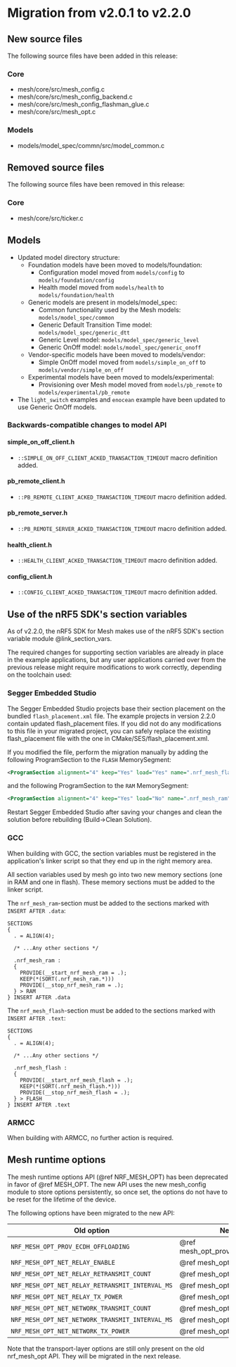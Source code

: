 # Migration from v2.0.1 to v2.2.0

## New source files
The following source files have been added in this release:

### Core
- mesh/core/src/mesh_config.c
- mesh/core/src/mesh_config_backend.c
- mesh/core/src/mesh_config_flashman_glue.c
- mesh/core/src/mesh_opt.c

### Models
- models/model_spec/commn/src/model_common.c

## Removed source files
The following source files have been removed in this release:

### Core
- mesh/core/src/ticker.c

## Models

- Updated model directory structure:
    - Foundation models have been moved to models/foundation:
        - Configuration model moved from `models/config` to `models/foundation/config`
        - Health model moved from `models/health` to `models/foundation/health`
    - Generic models are present in models/model_spec:
        - Common functionality used by the Mesh models: `models/model_spec/common`
        - Generic Default Transition Time model: `models/model_spec/generic_dtt`
        - Generic Level model: `models/model_spec/generic_level`
        - Generic OnOff model: `models/model_spec/generic_onoff`
    - Vendor-specific models have been moved to models/vendor:
        - Simple OnOff model moved from `models/simple_on_off` to `models/vendor/simple_on_off`
    - Experimental models have been moved to models/experimental:
        - Provisioning over Mesh model moved from `models/pb_remote` to `models/experimental/pb_remote`
- The `light_switch` examples and `enocean` example have been updated to use Generic OnOff models.

### Backwards-compatible changes to model API

#### simple_on_off_client.h

- `::SIMPLE_ON_OFF_CLIENT_ACKED_TRANSACTION_TIMEOUT` macro definition added.

#### pb_remote_client.h

- `::PB_REMOTE_CLIENT_ACKED_TRANSACTION_TIMEOUT` macro definition added.

#### pb_remote_server.h

- `::PB_REMOTE_SERVER_ACKED_TRANSACTION_TIMEOUT` macro definition added.

#### health_client.h

- `::HEALTH_CLIENT_ACKED_TRANSACTION_TIMEOUT` macro definition added.

#### config_client.h

- `::CONFIG_CLIENT_ACKED_TRANSACTION_TIMEOUT` macro definition added.

## Use of the nRF5 SDK's section variables

As of v2.2.0, the nRF5 SDK for Mesh makes use of the nRF5 SDK's section variable module
@link_section_vars<!-- @INFOCENTER@/com.nordic.infocenter.sdk5.v15.0.0/lib_section_vars.html -->.

The required changes for supporting section variables are already in place in the example applications,
but any user applications carried over from the previous release might require modifications to work
correctly, depending on the toolchain used:

### Segger Embedded Studio

The Segger Embedded Studio projects base their section placement on the bundled `flash_placement.xml` file.
The example projects in version 2.2.0 contain updated flash_placement files. If you did not do any modifications
to this file in your migrated project, you can safely replace the existing flash_placement file with
the one in CMake/SES/flash_placement.xml.

If you modified the file, perform the migration manually by adding the following ProgramSection to the `FLASH` MemorySegment:

```xml
<ProgramSection alignment="4" keep="Yes" load="Yes" name=".nrf_mesh_flash"  inputsections="*(SORT(.nrf_mesh_flash.*))" address_symbol="__start_nrf_mesh_flash" end_symbol="__stop_nrf_mesh_flash"/>
```

and the following ProgramSection to the `RAM` MemorySegment:

```xml
<ProgramSection alignment="4" keep="Yes" load="No" name=".nrf_mesh_ram"  inputsections="*(SORT(.nrf_mesh_ram.*))" address_symbol="__start_nrf_mesh_ram" end_symbol="__stop_nrf_mesh_ram"/>
```

Restart Segger Embedded Studio after saving your changes and clean the solution before rebuilding (Build->Clean Solution).


### GCC

When building with GCC, the section variables must be registered in the application's linker script
so that they end up in the right memory area.

All section variables used by mesh go into two new memory sections (one in RAM and one in
flash). These memory sections must be added to the linker script.

The `nrf_mesh_ram`-section must be added to the sections marked with `INSERT AFTER .data`:

```
SECTIONS
{
  . = ALIGN(4);

  /* ...Any other sections */

  .nrf_mesh_ram :
  {
    PROVIDE(__start_nrf_mesh_ram = .);
    KEEP(*(SORT(.nrf_mesh_ram.*)))
    PROVIDE(__stop_nrf_mesh_ram = .);
  } > RAM
} INSERT AFTER .data
```

The `nrf_mesh_flash`-section must be added to the sections marked with `INSERT AFTER .text`:

```
SECTIONS
{
  . = ALIGN(4);

  /* ...Any other sections */

  .nrf_mesh_flash :
  {
    PROVIDE(__start_nrf_mesh_flash = .);
    KEEP(*(SORT(.nrf_mesh_flash.*)))
    PROVIDE(__stop_nrf_mesh_flash = .);
  } > FLASH
} INSERT AFTER .text
```

### ARMCC

When building with ARMCC, no further action is required.


## Mesh runtime options

The mesh runtime options API (@ref NRF_MESH_OPT) has been deprecated in favor of @ref MESH_OPT.
The new API uses the new mesh_config module to store options persistently, so once set,
the options do not have to be reset for the lifetime of the device.

The following options have been migrated to the new API:

| Old option                                               | New option
|----------------------------------------------------------|------------------------------------------------
| `NRF_MESH_OPT_PROV_ECDH_OFFLOADING`                      | @ref mesh_opt_prov_ecdh_offloading_set
| `NRF_MESH_OPT_NET_RELAY_ENABLE`                          | @ref mesh_opt_core_adv_set
| `NRF_MESH_OPT_NET_RELAY_RETRANSMIT_COUNT`                | @ref mesh_opt_core_adv_set
| `NRF_MESH_OPT_NET_RELAY_RETRANSMIT_INTERVAL_MS`          | @ref mesh_opt_core_adv_set
| `NRF_MESH_OPT_NET_RELAY_TX_POWER`                        | @ref mesh_opt_core_tx_power_set
| `NRF_MESH_OPT_NET_NETWORK_TRANSMIT_COUNT`                | @ref mesh_opt_core_adv_set
| `NRF_MESH_OPT_NET_NETWORK_TRANSMIT_INTERVAL_MS`          | @ref mesh_opt_core_adv_set
| `NRF_MESH_OPT_NET_NETWORK_TX_POWER`                      | @ref mesh_opt_core_tx_power_set

Note that the transport-layer options are still only present on the old nrf_mesh_opt API. They
will be migrated in the next release.
